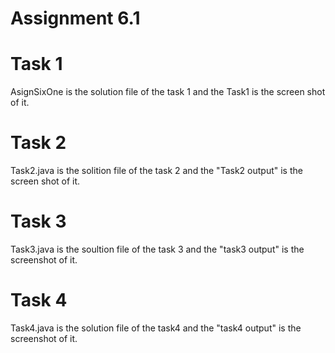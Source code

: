 # Assignment 6.1 
# Task 1
AsignSixOne is the solution file of the task 1 and the Task1 is the screen shot of it.

# Task 2
Task2.java is the solition file of the task 2 and the "Task2 output" is the screen shot of it.

# Task 3
Task3.java is the soultion file of the task 3 and the "task3 output" is the screenshot of it.

# Task 4
Task4.java is the solution file of the task4 and the "task4 output" is the screenshot of it.
